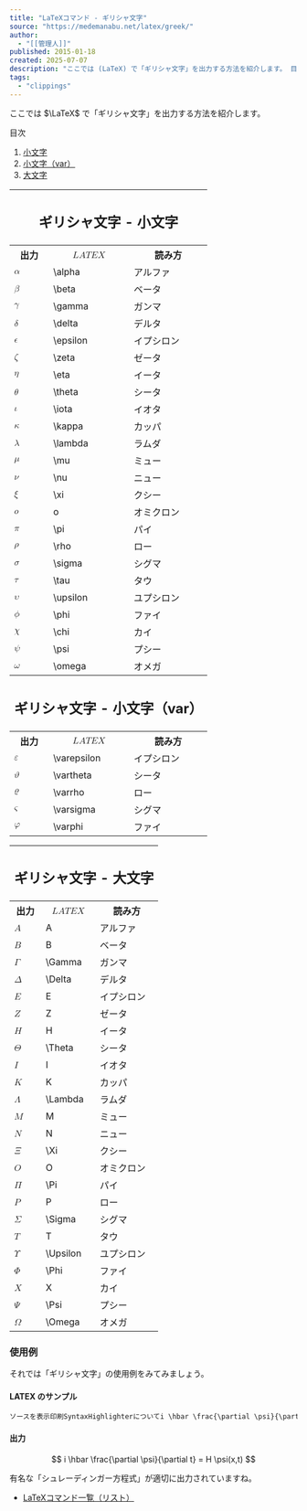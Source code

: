 ```yaml
---
title: "LaTeXコマンド - ギリシャ文字"
source: "https://medemanabu.net/latex/greek/"
author:
  - "[[管理人]]"
published: 2015-01-18
created: 2025-07-07
description: "ここでは (LaTeX) で「ギリシャ文字」を出力する方法を紹介します。 目次 小文字 小文字（var） 大文字 ギリシャ文字 - 小文字"
tags:
  - "clippings"
---
```

ここでは $\LaTeX$ で「ギリシャ文字」を出力する方法を紹介します。

目次

1. [小文字](https://medemanabu.net/latex/greek/#01)
2. [小文字（var）](https://medemanabu.net/latex/greek/#02)
3. [大文字](https://medemanabu.net/latex/greek/#03)

<table><tbody><tr><th colspan="3"><h2>ギリシャ文字 - 小文字</h2></th></tr><tr><th>出力</th><th><math><mi>L</mi> <mpadded height="+.21em"><mrow><mstyle><mrow><mi>A</mi></mrow></mstyle></mrow></mpadded> <mi>T</mi> <mpadded height="-.5ex"><mrow><mi>E</mi></mrow></mpadded> <mi>X</mi></math></th><th>読み方</th></tr><tr><td><math><mi>α</mi></math></td><td>\alpha</td><td>アルファ</td></tr><tr><td><math><mi>β</mi></math></td><td>\beta</td><td>ベータ</td></tr><tr><td><math><mi>γ</mi></math></td><td>\gamma</td><td>ガンマ</td></tr><tr><td><math><mi>δ</mi></math></td><td>\delta</td><td>デルタ</td></tr><tr><td><math><mi>ϵ</mi></math></td><td>\epsilon</td><td>イプシロン</td></tr><tr><td><math><mi>ζ</mi></math></td><td>\zeta</td><td>ゼータ</td></tr><tr><td><math><mi>η</mi></math></td><td>\eta</td><td>イータ</td></tr><tr><td><math><mi>θ</mi></math></td><td>\theta</td><td>シータ</td></tr><tr><td><math><mi>ι</mi></math></td><td>\iota</td><td>イオタ</td></tr><tr><td><math><mi>κ</mi></math></td><td>\kappa</td><td>カッパ</td></tr><tr><td><math><mi>λ</mi></math></td><td>\lambda</td><td>ラムダ</td></tr><tr><td><math><mi>μ</mi></math></td><td>\mu</td><td>ミュー</td></tr><tr><td><math><mi>ν</mi></math></td><td>\nu</td><td>ニュー</td></tr><tr><td><math><mi>ξ</mi></math></td><td>\xi</td><td>クシー</td></tr><tr><td><math><mi>o</mi></math></td><td>o</td><td>オミクロン</td></tr><tr><td><math><mi>π</mi></math></td><td>\pi</td><td>パイ</td></tr><tr><td><math><mi>ρ</mi></math></td><td>\rho</td><td>ロー</td></tr><tr><td><math><mi>σ</mi></math></td><td>\sigma</td><td>シグマ</td></tr><tr><td><math><mi>τ</mi></math></td><td>\tau</td><td>タウ</td></tr><tr><td><math><mi>υ</mi></math></td><td>\upsilon</td><td>ユプシロン</td></tr><tr><td><math><mi>ϕ</mi></math></td><td>\phi</td><td>ファイ</td></tr><tr><td><math><mi>χ</mi></math></td><td>\chi</td><td>カイ</td></tr><tr><td><math><mi>ψ</mi></math></td><td>\psi</td><td>プシー</td></tr><tr><td><math><mi>ω</mi></math></td><td>\omega</td><td>オメガ</td></tr><tr><th colspan="3"><h2>ギリシャ文字 - 小文字（var）</h2></th></tr><tr><th>出力</th><th><math><mi>L</mi> <mpadded height="+.21em"><mrow><mstyle><mrow><mi>A</mi></mrow></mstyle></mrow></mpadded> <mi>T</mi> <mpadded height="-.5ex"><mrow><mi>E</mi></mrow></mpadded> <mi>X</mi></math></th><th>読み方</th></tr><tr><td><math><mi>ε</mi></math></td><td>\varepsilon</td><td>イプシロン</td></tr><tr><td><math><mi>ϑ</mi></math></td><td>\vartheta</td><td>シータ</td></tr><tr><td><math><mi>ϱ</mi></math></td><td>\varrho</td><td>ロー</td></tr><tr><td><math><mi>ς</mi></math></td><td>\varsigma</td><td>シグマ</td></tr><tr><td><math><mi>φ</mi></math></td><td>\varphi</td><td>ファイ</td></tr></tbody></table>

<table><tbody><tr><th colspan="3"><h2>ギリシャ文字 - 大文字</h2></th></tr><tr><th>出力</th><th><math><mi>L</mi> <mpadded height="+.21em"><mrow><mstyle><mrow><mi>A</mi></mrow></mstyle></mrow></mpadded> <mi>T</mi> <mpadded height="-.5ex"><mrow><mi>E</mi></mrow></mpadded> <mi>X</mi></math></th><th>読み方</th></tr><tr><td><math><mi>A</mi></math></td><td>A</td><td>アルファ</td></tr><tr><td><math><mi>B</mi></math></td><td>B</td><td>ベータ</td></tr><tr><td><math><mi>Γ</mi></math></td><td>\Gamma</td><td>ガンマ</td></tr><tr><td><math><mi>Δ</mi></math></td><td>\Delta</td><td>デルタ</td></tr><tr><td><math><mi>E</mi></math></td><td>E</td><td>イプシロン</td></tr><tr><td><math><mi>Z</mi></math></td><td>Z</td><td>ゼータ</td></tr><tr><td><math><mi>H</mi></math></td><td>H</td><td>イータ</td></tr><tr><td><math><mi>Θ</mi></math></td><td>\Theta</td><td>シータ</td></tr><tr><td><math><mi>I</mi></math></td><td>I</td><td>イオタ</td></tr><tr><td><math><mi>K</mi></math></td><td>K</td><td>カッパ</td></tr><tr><td><math><mi>Λ</mi></math></td><td>\Lambda</td><td>ラムダ</td></tr><tr><td><math><mi>M</mi></math></td><td>M</td><td>ミュー</td></tr><tr><td><math><mi>N</mi></math></td><td>N</td><td>ニュー</td></tr><tr><td><math><mi>Ξ</mi></math></td><td>\Xi</td><td>クシー</td></tr><tr><td><math><mi>O</mi></math></td><td>O</td><td>オミクロン</td></tr><tr><td><math><mi>Π</mi></math></td><td>\Pi</td><td>パイ</td></tr><tr><td><math><mi>P</mi></math></td><td>P</td><td>ロー</td></tr><tr><td><math><mi>Σ</mi></math></td><td>\Sigma</td><td>シグマ</td></tr><tr><td><math><mi>T</mi></math></td><td>T</td><td>タウ</td></tr><tr><td><math><mi>Υ</mi></math></td><td>\Upsilon</td><td>ユプシロン</td></tr><tr><td><math><mi>Φ</mi></math></td><td>\Phi</td><td>ファイ</td></tr><tr><td><math><mi>X</mi></math></td><td>X</td><td>カイ</td></tr><tr><td><math><mi>Ψ</mi></math></td><td>\Psi</td><td>プシー</td></tr><tr><td><math><mi>Ω</mi></math></td><td>\Omega</td><td>オメガ</td></tr></tbody></table>

### 使用例

それでは「ギリシャ文字」の使用例をみてみましょう。

#### LATEX のサンプル

```js
ソースを表示印刷SyntaxHighlighterについてi \hbar \frac{\partial \psi}{\partial t} = H \psi(x,t)
```

#### 出力

$$
i \hbar \frac{\partial \psi}{\partial t} = H \psi(x,t)
$$

有名な「シュレーディンガー方程式」が適切に出力されていますね。

- [LaTeXコマンド一覧（リスト）](https://medemanabu.net/latex/latex-commands-list/)